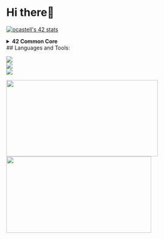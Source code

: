 # Hi there👋
[![ocastell's 42 stats](https://badge42.vercel.app/api/v2/cliyd5v1q003008l6ye5s8143/stats?cursusId=21&coalitionId=283)](https://github.com/JaeSeoKim/badge42)
<!--
**TheJocker94/TheJocker94** is a ✨ _special_ ✨ repository because its `README.md` (this file) appears on your GitHub profile.


Here are some ideas to get you started:

- 🔭 I’m currently working on ...
- 🌱 I’m currently learning ...
- 👯 I’m looking to collaborate on ...
- 🤔 I’m looking for help with ...
- 💬 Ask me about ...
- 📫 How to reach me: ...
- 😄 Pronouns: ...
- ⚡ Fun fact: ...
-->


**<details><summary> 42 Common Core</summary>**

|project| status     |
|:--------------:|:-----------:|
| **[LIBFT](https://github.com/TheJocker94/ft_libft_42)** |[![ocastell's 42 Libft Score](https://badge42.vercel.app/api/v2/cliyd5v1q003008l6ye5s8143/project/2817265)](https://github.com/JaeSeoKim/badge42)|
| **BORN2BEROOT**|[![ocastell's 42 ft_printf Score](https://badge42.vercel.app/api/v2/cliyd5v1q003008l6ye5s8143/project/2838008)](https://github.com/JaeSeoKim/badge42)|
| **FT_PRINTF**|  [![mgirardi's 42 ft_printf Score](https://badge42.vercel.app/api/v2/clj2yuhrg000608l0cttahnw4/project/2839955)](https://github.com/JaeSeoKim/badge42) |
| **[GET_NEXT_LINE](https://github.com/TheJocker94/ft_get_next_line_42)**|  [![ocastell's 42 get_next_line Score](https://badge42.vercel.app/api/v2/cliyd5v1q003008l6ye5s8143/project/2848014)](https://github.com/JaeSeoKim/badge42) |
| **MINITALK** | [![ocastell's 42 minitalk Score](https://badge42.vercel.app/api/v2/cliyd5v1q003008l6ye5s8143/project/2924358)](https://github.com/JaeSeoKim/badge42)   |
| **[SO_LONG](https://github.com//TheJocker94/ft_so_long_42)**| [![ocastell's 42 so_long Score](https://badge42.vercel.app/api/v2/cliyd5v1q003008l6ye5s8143/project/2915032)](https://github.com/JaeSeoKim/badge42)  |
| **[PUSH SWAP](https://github.com/TheJocker94/ft_push_swap_42)**|  [![ocastell's 42 push_swap Score](https://badge42.vercel.app/api/v2/cliyd5v1q003008l6ye5s8143/project/2870966)](https://github.com/JaeSeoKim/badge42)|
| **[MINISHELL](https://github.com/TheJocker94/ft_minishell_42)** | [![ocastell's 42 minishell Score](https://badge42.vercel.app/api/v2/cliyd5v1q003008l6ye5s8143/project/3001421)](https://github.com/JaeSeoKim/badge42) |
| **[PHILOSOPHERS](https://github.com/TheJocker94/ft_philosopher_42)** | [![ocastell's 42 Philosophers Score](https://badge42.vercel.app/api/v2/cliyd5v1q003008l6ye5s8143/project/2938424)](https://github.com/JaeSeoKim/badge42)   |
| **NETPRACTICE**|  [![ocastell's 42 NetPractice Score](https://badge42.vercel.app/api/v2/cliyd5v1q003008l6ye5s8143/project/3044828)](https://github.com/JaeSeoKim/badge42) |
| **[CUB3D](https://github.com/TheJocker94/ft_cube3d_42)**|  [![ocastell's 42 cub3d Score](https://badge42.vercel.app/api/v2/cliyd5v1q003008l6ye5s8143/project/3044827)](https://github.com/JaeSeoKim/badge42) |
| **CPP00/04** | [![ocastell's 42 CPP Module 04 Score](https://badge42.vercel.app/api/v2/cliyd5v1q003008l6ye5s8143/project/3086197)](https://github.com/JaeSeoKim/badge42)  |
| **CPP05/09**|  [![ocastell's 42 CPP Module 09 Score](https://badge42.vercel.app/api/v2/cliyd5v1q003008l6ye5s8143/project/3094655)](https://github.com/JaeSeoKim/badge42) |
| **[INCEPTION](https://github.com/TheJocker94/ft_inception_42)** |  [![ocastell's 42 Inception Score](https://badge42.vercel.app/api/v2/cliyd5v1q003008l6ye5s8143/project/3097393)](https://github.com/JaeSeoKim/badge42) |
| **[IRC](https://github.com/TheJocker94/ft_IRC_42)**|    [![ocastell's 42 ft_irc Score](https://badge42.vercel.app/api/v2/cliyd5v1q003008l6ye5s8143/project/3098592)](https://github.com/JaeSeoKim/badge42)    |
| **TRASCENDENCE**|    [![ocastell's 42 ft_transcendence Score](https://badge42.vercel.app/api/v2/cliyd5v1q003008l6ye5s8143/project/3118017)](https://github.com/JaeSeoKim/badge42)    |
-------------------------------------------------------------

|exams| status     |
|:--------------:|:-----------:|
| **EXAM02** | ☑️ |
| **EXAM03** | ☑️ |
| **EXAM04** | ☑️ |
| **EXAM05** | ☑️ |
| **EXAM06** | ☑️ |
-------------------------------------------------------------
</details>
## Languages and Tools:
<p align="left">
    <img src="https://skillicons.dev/icons?i=linux,c,cpp,bash,vscode,vim,git"/>
    <br>
    <img src="https://skillicons.dev/icons?i=typescript,javascript,html,css,nodejs,nextjs,nestjs"/>
    <br>
    <img src="https://skillicons.dev/icons?i=vuejs,github,docker"/>
</p>
<table>
    <tr>
        <a href="https://github.com/TheJocker94">
            <img src="https://awesome-github-stats.azurewebsites.net/user-stats/TheJocker94?cardType=level&theme=tokyonight" width="397" height="200">
        </a> 
        <a href="https://github.com/TheJocker94?tab=repositories">
            <img src="https://github-readme-stats.vercel.app/api/top-langs/?username=TheJocker94&hide=swift,roff,perl&layout=compact&theme=tokyonight" width="380" height="200">
        </a>
    </tr>
</table>

<!--
<a href="https://www.instagram.com/eylon_vr/">![My Skills](https://skillicons.dev/icons?i=instagram)</a>
-->
